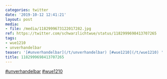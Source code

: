 ```yaml
---
categories: twitter
date: '2019-10-12 12:41:21'
layout: post
media:
- file: /media/1182999673122017282.jpg
ref: https://twitter.com/schwarzlichtwue/status/1182999698413707265
tags:
- wue1210
- unverhandelbar
teaser: '[#unverhandelbar](/t/unverhandelbar) [#wue1210](/t/wue1210) '
title: 1182999698413707265
---
```

[#unverhandelbar](/t/unverhandelbar) [#wue1210](/t/wue1210) 